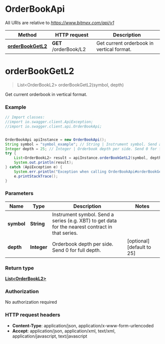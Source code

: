 # OrderBookApi

All URIs are relative to *https://www.bitmex.com/api/v1*

Method | HTTP request | Description
------------- | ------------- | -------------
[**orderBookGetL2**](OrderBookApi.md#orderBookGetL2) | **GET** /orderBook/L2 | Get current orderbook in vertical format.


<a name="orderBookGetL2"></a>
# **orderBookGetL2**
> List&lt;OrderBookL2&gt; orderBookGetL2(symbol, depth)

Get current orderbook in vertical format.

### Example
```java
// Import classes:
//import io.swagger.client.ApiException;
//import io.swagger.client.api.OrderBookApi;


OrderBookApi apiInstance = new OrderBookApi();
String symbol = "symbol_example"; // String | Instrument symbol. Send a series (e.g. XBT) to get data for the nearest contract in that series.
Integer depth = 25; // Integer | Orderbook depth per side. Send 0 for full depth.
try {
    List<OrderBookL2> result = apiInstance.orderBookGetL2(symbol, depth);
    System.out.println(result);
} catch (ApiException e) {
    System.err.println("Exception when calling OrderBookApi#orderBookGetL2");
    e.printStackTrace();
}
```

### Parameters

Name | Type | Description  | Notes
------------- | ------------- | ------------- | -------------
 **symbol** | **String**| Instrument symbol. Send a series (e.g. XBT) to get data for the nearest contract in that series. |
 **depth** | **Integer**| Orderbook depth per side. Send 0 for full depth. | [optional] [default to 25]

### Return type

[**List&lt;OrderBookL2&gt;**](OrderBookL2.md)

### Authorization

No authorization required

### HTTP request headers

 - **Content-Type**: application/json, application/x-www-form-urlencoded
 - **Accept**: application/json, application/xml, text/xml, application/javascript, text/javascript

